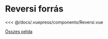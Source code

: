 # Reversi forrás

<<< @/docs/.vuepress/components/Reversi.vue

[Összes példa](/examples/webexamples/)